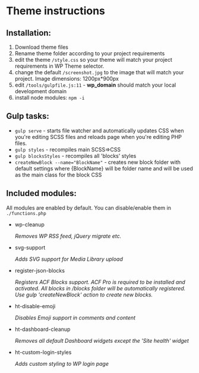 # Theme instructions

## Installation:
1. Download theme files
2. Rename theme folder according to your project requirements
3. edit the theme `/style.css` so your theme will match your project requirements in WP Theme selector.
4. change the default `/screenshot.jpg` to the image that will match your project. Image dimensions: 1200px*900px
5. edit `/tools/gulpfile.js:11` - **wp_domain** should match your local development domain
6. install node modules: `npm -i`

## Gulp tasks:
* `gulp serve` - starts file watcher and automatically updates CSS when you're editing SCSS files and reloads page when you're editing PHP files.
* `gulp styles` - recompiles main SCSS=>CSS
* `gulp blocksStyles` - recompiles all 'blocks' styles
* `createNewBlock --name="BlockName"` - creates new block folder with default settings where {BlockName} will be folder name and will be used as the main class for the block CSS 

## Included modules:
All modules are enabled by default. You can disable/enable them in `./functions.php`
* wp-cleanup

    _Removes WP RSS feed, jQuery migrate etc._
* svg-support

  _Adds SVG support for Media Library upload_
* register-json-blocks

  _Registers ACF Blocks support. ACF Pro is required to be installed and activated. All blocks in /blocks folder will be automatically registered. Use gulp 'createNewBlock' action to create new blocks._
* ht-disable-emoji

  _Disables Emoji support in comments and content_
* ht-dashboard-cleanup

  _Removes all default Dashboard widgets except the 'Site health' widget_
* ht-custom-login-styles

  _Adds custom styling to WP login page_
